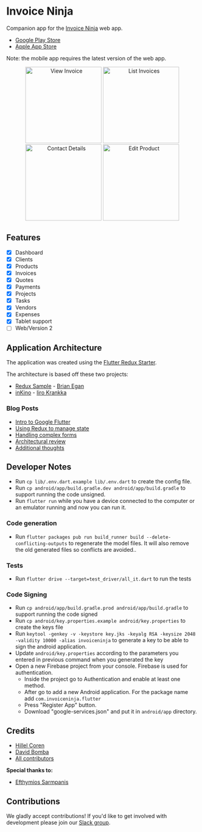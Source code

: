 # Invoice Ninja

Companion app for the [Invoice Ninja](https://github.com/invoiceninja/invoiceninja) web app.

- [Google Play Store](https://play.google.com/store/apps/details?id=com.invoiceninja.flutter)
- [Apple App Store](https://itunes.apple.com/us/app/invoice-ninja/id1435514417?ls=1&mt=8)

Note: the mobile app requires the latest version of the web app.

<p align="center">
    <img src="https://github.com/invoiceninja/flutter-mobile/blob/master/samples/screenshots/screenshot_01.png" alt="View Invoice" width="200"/>
    <img src="https://github.com/invoiceninja/flutter-mobile/blob/master/samples/screenshots/screenshot_02.png" alt="List Invoices" width="200"/>
    <img src="https://github.com/invoiceninja/flutter-mobile/blob/master/samples/screenshots/screenshot_03.png" alt="Contact Details" width="200"/>
    <img src="https://github.com/invoiceninja/flutter-mobile/blob/master/samples/screenshots/screenshot_04.png" alt="Edit Product" width="200"/>
</p>

## Features

- [x] Dashboard
- [x] Clients
- [x] Products
- [x] Invoices
- [x] Quotes
- [x] Payments
- [x] Projects
- [x] Tasks
- [x] Vendors
- [x] Expenses
- [x] Tablet support
- [ ] Web/Version 2

## Application Architecture

The application was created using the [Flutter Redux Starter](https://github.com/hillelcoren/flutter-redux-starter).

The architecture is based off these two projects:

- [Redux Sample](https://github.com/brianegan/flutter_architecture_samples/tree/master/example/redux) - [Brian Egan](https://twitter.com/brianegan)
- [inKino](https://github.com/roughike/inKino) - [Iiro Krankka](https://twitter.com/koorankka)

### Blog Posts
- [Intro to Google Flutter](https://hillelcoren.com/2018/05/18/flutter-is-darts-killer-app/)
- [Using Redux to manage state](https://hillelcoren.com/2018/06/01/building-a-large-flutter-app-with-redux/)
- [Handling complex forms](https://hillelcoren.com/2018/06/18/flutter-using-redux-to-manage-complex-forms-with-multiple-tabs-and-relationships/)
- [Architectural review](https://hillelcoren.com/2018/08/10/an-architectural-review-of-the-invoice-ninja-flutter-app/)
- [Additional thoughts](https://hillelcoren.com/2018/08/24/ongoing-adventures-with-flutter-and-redux/)

## Developer Notes
- Run `cp lib/.env.dart.example lib/.env.dart` to create the config file.
- Run `cp android/app/build.gradle.dev android/app/build.gradle` to support running the code unsigned.
- Run `flutter run` while you have a device connected to the computer or an emulator running and now you can run it.

### Code generation
- Run `flutter packages pub run build_runner build --delete-conflicting-outputs` to regenerate the model files. It will also remove the old generated files so conflicts are avoided..

### Tests
- Run `flutter drive --target=test_driver/all_it.dart` to run the tests
    
### Code Signing
- Run `cp android/app/build.gradle.prod android/app/build.gradle` to support running the code signed
- Run `cp android/key.properties.example android/key.properties` to create the keys file
- Run `keytool -genkey -v -keystore key.jks -keyalg RSA -keysize 2048 -validity 10000 -alias invoiceninja` to generate a key to be able to sign the android application.
- Update `android/key.properties` according to the parameters you entered in previous command when you generated the key 
- Open a new Firebase project from your console. Firebase is used for authentication.
    - Inside the project go to Authentication and enable at least one method.
    - After go to add a new Android application. For the package name add `com.invoiceninja.flutter`
    - Press "Register App" button.
    - Download "google-services.json" and put it in `android/app` directory.

## Credits
* [Hillel Coren](https://hillel.dev)
* [David Bomba](https://github.com/turbo124)
* [All contributors](https://github.com/invoiceninja/flutter-mobile/graphs/contributors)

**Special thanks to:**
* [Efthymios Sarmpanis](https://github.com/esarbanis)

## Contributions

We gladly accept contributions! If you'd like to get involved with development please join our [Slack group](http://slack.invoiceninja.com/).